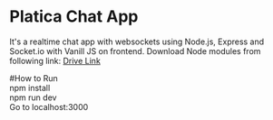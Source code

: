 # Platica Chat App
It's a realtime chat app with websockets using  Node.js, Express and Socket.io with Vanill JS on frontend.
Download Node modules from following link:
[Drive Link](https://drive.google.com/drive/folders/17C-OgPcfmf-Q3kqtKkgXbltWeZkriPaT?usp=sharing)

#How to Run<br>
npm install<br>
npm run dev<br>
Go to localhost:3000<br>
